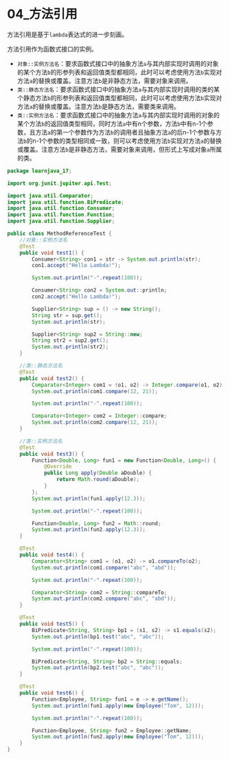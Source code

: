 # 04_方法引用

方法引用是基于`lambda`表达式的进一步刻画。

方法引用作为函数式接口的实例。

- `对象::实例方法名`：要求函数式接口中的抽象方法`a`与其内部实现时调用的对象的某个方法`b`的形参列表和返回值类型都相同，此时可以考虑使用方法`b`实现对方法`a`的替换或覆盖。注意方法`b`是非静态方法，需要对象来调用。
- `类::静态方法名`：要求函数式接口中的抽象方法`a`与其内部实现时调用的类的某个静态方法`b`的形参列表和返回值类型都相同，此时可以考虑使用方法`b`实现对方法`a`的替换或覆盖。注意方法`b`是静态方法，需要类来调用。
- `类::实例方法名`：要求函数式接口中的抽象方法`a`与其内部实现时调用的对象的某个方法`b`的返回值类型相同，同时方法`a`中有n个参数，方法`b`中有n-1个参数，且方法`a`的第一个参数作为方法`b`的调用者且抽象方法`a`的后n-1个参数与方法`b`的n-1个参数的类型相同或一致，则可以考虑使用方法`b`实现对方法`a`的替换或覆盖。注意方法`b`是非静态方法，需要对象来调用，但形式上写成对象`a`所属的类。

```java
package learnjava_17;

import org.junit.jupiter.api.Test;

import java.util.Comparator;
import java.util.function.BiPredicate;
import java.util.function.Consumer;
import java.util.function.Function;
import java.util.function.Supplier;

public class MethodReferenceTest {
    //对象::实例方法名
    @Test
    public void test1() {
        Consumer<String> con1 = str -> System.out.println(str);
        con1.accept("Hello Lambda!");

        System.out.println("-".repeat(100));

        Consumer<String> con2 = System.out::println;
        con2.accept("Hello Lambda!");

        Supplier<String> sup = () -> new String();
        String str = sup.get();
        System.out.println(str);

        Supplier<String> sup2 = String::new;
        String str2 = sup2.get();
        System.out.println(str2);
    }

    //类::静态方法名
    @Test
    public void test2() {
        Comparator<Integer> com1 = (o1, o2) -> Integer.compare(o1, o2);
        System.out.println(com1.compare(12, 21));

        System.out.println("-".repeat(100));

        Comparator<Integer> com2 = Integer::compare;
        System.out.println(com2.compare(12, 21));
    }

    //类::实例方法名
    @Test
    public void test3() {
        Function<Double, Long> fun1 = new Function<Double, Long>() {
            @Override
            public Long apply(Double aDouble) {
                return Math.round(aDouble);
            }
        };
        System.out.println(fun1.apply(12.3));

        System.out.println("-".repeat(100));

        Function<Double, Long> fun2 = Math::round;
        System.out.println(fun2.apply(12.3));
    }

    @Test
    public void test4() {
        Comparator<String> com1 = (o1, o2) -> o1.compareTo(o2);
        System.out.println(com1.compare("abc", "abd"));

        System.out.println("-".repeat(100));

        Comparator<String> com2 = String::compareTo;
        System.out.println(com2.compare("abc", "abd"));
    }

    @Test
    public void test5() {
        BiPredicate<String, String> bp1 = (s1, s2) -> s1.equals(s2);
        System.out.println(bp1.test("abc", "abc"));

        System.out.println("-".repeat(100));

        BiPredicate<String, String> bp2 = String::equals;
        System.out.println(bp2.test("abc", "abc"));
    }

    @Test
    public void test6() {
        Function<Employee, String> fun1 = e -> e.getName();
        System.out.println(fun1.apply(new Employee("Tom", 12)));

        System.out.println("-".repeat(100));

        Function<Employee, String> fun2 = Employee::getName;
        System.out.println(fun2.apply(new Employee("Tom", 12)));
    }
}
```

